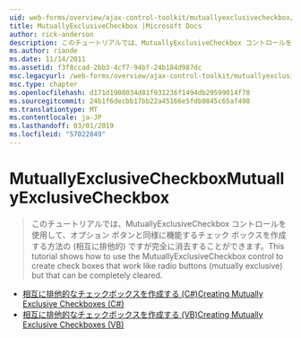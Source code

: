 ```yaml
---
uid: web-forms/overview/ajax-control-toolkit/mutuallyexclusivecheckbox/index
title: MutuallyExclusiveCheckbox |Microsoft Docs
author: rick-anderson
description: このチュートリアルでは、MutuallyExclusiveCheckbox コントロールを使用して、オプション ボタンと同様に機能するチェック ボックスを作成する方法の (相互に排他的) ですがすることができます.
ms.author: riande
ms.date: 11/14/2011
ms.assetid: f3f8ccad-2bb3-4cf7-94bf-24b184d987dc
msc.legacyurl: /web-forms/overview/ajax-control-toolkit/mutuallyexclusivecheckbox
msc.type: chapter
ms.openlocfilehash: d171d1908034d81f931236f1494db29599014f70
ms.sourcegitcommit: 24b1f6decbb17bb22a45166e5fdb0845c65af498
ms.translationtype: MT
ms.contentlocale: ja-JP
ms.lasthandoff: 03/01/2019
ms.locfileid: "57022849"
---
```

<a name="mutuallyexclusivecheckbox"></a><span data-ttu-id="5264a-103">MutuallyExclusiveCheckbox</span><span class="sxs-lookup"><span data-stu-id="5264a-103">MutuallyExclusiveCheckbox</span></span>
====================
> <span data-ttu-id="5264a-104">このチュートリアルでは、MutuallyExclusiveCheckbox コントロールを使用して、オプション ボタンと同様に機能するチェック ボックスを作成する方法の (相互に排他的) ですが完全に消去することができます。</span><span class="sxs-lookup"><span data-stu-id="5264a-104">This tutorial shows how to use the MutuallyExclusiveCheckbox control to create check boxes that work like radio buttons (mutually exclusive) but that can be completely cleared.</span></span>


- [<span data-ttu-id="5264a-105">相互に排他的なチェックボックスを作成する (C#)</span><span class="sxs-lookup"><span data-stu-id="5264a-105">Creating Mutually Exclusive Checkboxes (C#)</span></span>](creating-mutually-exclusive-checkboxes-cs.md)
- [<span data-ttu-id="5264a-106">相互に排他的なチェックボックスを作成する (VB)</span><span class="sxs-lookup"><span data-stu-id="5264a-106">Creating Mutually Exclusive Checkboxes (VB)</span></span>](creating-mutually-exclusive-checkboxes-vb.md)
